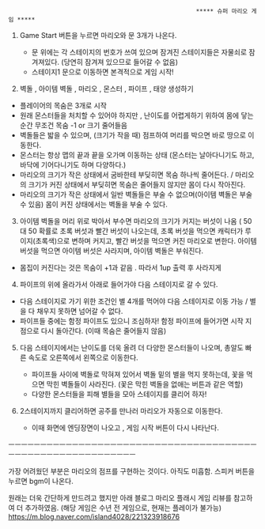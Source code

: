                                                          ***** 슈퍼 마리오 게임 *****

1. Game Start 버튼을 누르면 마리오와 문 3개가 나온다.
   - 문 위에는 각 스테이지의 번호가 쓰여 있으며 잠겨진 스테이지들은 자물쇠로 잠겨져있다. (당연히 잠겨져 있으므로 들어갈 수 없음)
   - 스테이지1 문으로 이동하면 본격적으로 게임 시작!

2. 벽돌 , 아이템 벽돌 , 마리오 , 몬스터 , 파이프 , 태양 생성하기
 - 플레이어의 목숨은 3개로 시작
 - 원래 몬스터들을 처치할 수 있어야 하지만 , 난이도를 어렵게하기 위하여 몸에 닿는 순간 무조건 목숨 -1 or 크기 줄어들음
 - 벽돌들은 밟을 수 있으며, (크기가 작을 때) 점프하여 머리를 박으면 바로 땅으로 이동한다.
 - 몬스터는 항상 맵의 끝과 끝을 오가며 이동하는 상태 (몬스터는 날아다니기도 하고, 바닥에 기어다니기도 하며 다양하다.)
 - 마리오의 크기가 작은 상태에서 굼바한테 부딪히면 목숨 하나씩 줄어든다. / 마리오의 크기가 커진 상태에서 부딪히면 목숨은 줄어들지 않지만 몸이 다시 작아진다.
 - 마리오의 크기가 작은 상태에서 일반 벽돌들은 부술 수 없으며(아이템 벽돌은 부술 수 있음) 몸이 커진 상태에서는 벽돌을 부술 수 있다.

3. 아이템 벽돌을 머리 위로 박아서 부수면 마리오의 크기가 커지는 버섯이 나옴 ( 50 대 50 확률로 초록 버섯과 빨간 버섯이 나오는데, 초록 버섯을 먹으면 캐릭터가 루이지(초록색)으로 변하며 커지고, 빨간 버섯을 먹으면 커진 마리오로 변한다.
   아이템 버섯을 먹으면 아이템 버섯은 사라지며, 아이템 벽돌은 부숴진다.   
  - 몸집이 커진다는 것은 목숨이 +1과 같음 . 따라서 1up 출력 후 사라지게
 

4. 파이프의 위에 올라가서 아래로 들어가야 다음 스테이지로 갈 수 있다.
  - 다음 스테이지로 가기 위한 조건인 별 4개를 먹어야 다음 스테이지로 이동 가능 / 별을 다 채우지 못하면 넘어갈 수 없다.
  - 파이프들 중에는 함정 파이프도 있으니 조심하자! 함정 파이프에 들어가면 시작 지점으로 다시 돌아간다. (이때 목숨은 줄어들지 않음)

5. 다음 스테이지에서는 난이도를 더욱 올려 더 다양한 몬스터들이 나오며, 총알도 빠른 속도로 오른쪽에서 왼쪽으로 이동한다.
   - 파이프들 사이에 벽돌로 막혀져 있어서 벽돌 밑의 별을 먹지 못하는데, 꽃을 먹으면 막힌 벽돌들이 사라진다. (꽃은 막힌 벽돌을 없애는 버튼과 같은 역할)
   - 다양한 몬스터들을 피해 별들을 모아 스테이지를 클리어 하자!

6. 2스테이지까지 클리어하면 공주를 만나러 마리오가 자동으로 이동한다.
   - 이때 화면에 엔딩장면이 나오고 , 게임 시작 버튼이 다시 나타난다.
  
ㅡㅡㅡㅡㅡㅡㅡㅡㅡㅡㅡㅡㅡㅡㅡㅡㅡㅡㅡㅡㅡㅡㅡㅡㅡㅡㅡㅡㅡㅡㅡㅡㅡㅡㅡㅡㅡㅡㅡㅡㅡㅡㅡㅡㅡㅡㅡㅡㅡㅡㅡㅡㅡㅡㅡㅡㅡㅡㅡ

가장 어려웠던 부분은 마리오의 점프를 구현하는 것이다. 아직도 미흡함.
스피커 버튼을 누르면 bgm이 나온다.

원래는 더욱 간단하게 만드려고 했지만 아래 블로그 마리오 플래시 게임 리뷰를 참고하여 더 추가하였음.
(해당 게임은 수년 전 게임으로, 현재는 플레이가 불가능)
 https://m.blog.naver.com/island4028/221323918676 

